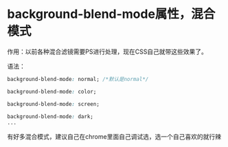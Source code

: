 # background-blend-mode属性，混合模式

作用：以前各种混合滤镜需要PS进行处理，现在CSS自己就带这些效果了。

语法：

```css
background-blend-mode: normal; /*默认是normal*/

background-blend-mode: color;

background-blend-mode: screen;

background-blend-mode: dark;
...
```

有好多混合模式，建议自己在chrome里面自己调试选，选一个自己喜欢的就行辣